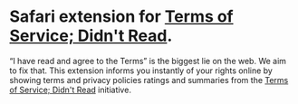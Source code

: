 # Safari extension for [Terms of Service; Didn't Read][tosdr].

“I have read and agree to the Terms” is the biggest lie on the web.
We aim to fix that. This extension informs you instantly of your
rights online by showing terms and privacy policies ratings and
summaries from the [Terms of Service; Didn't Read][tosdr] initiative.

[tosdr]: (http://tosdr.org)
